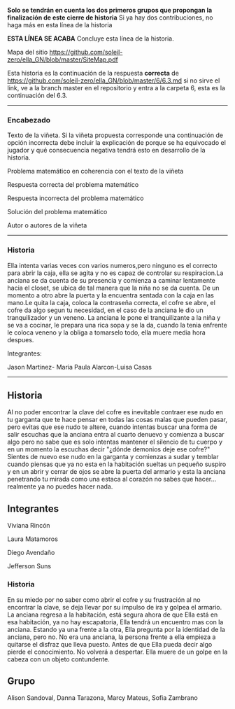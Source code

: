 
**Solo se tendrán en cuenta los dos primeros grupos que propongan la finalización de este cierre de historia** Si ya hay dos contribuciones, no haga más en esta línea de la historia

**ESTA LÍNEA SE ACABA** Concluye esta línea de la historia. 

Mapa del sitio https://github.com/soleil-zero/ella_GN/blob/master/SiteMap.pdf

Esta historia es la continuación de la respuesta **correcta** de https://github.com/soleil-zero/ella_GN/blob/master/6/6.3.md si no sirve el link, 
ve a la branch master en el repositorio y entra a la carpeta 6, esta es la continuación del 6.3.

**********************************************************************
### Encabezado

Texto de la viñeta. Si la viñeta propuesta corresponde una continuación de opción incorrecta debe incluir la explicación de porque se ha equivocado el jugador y qué consecuencia negativa tendrá esto en desarrollo de la historia.

Problema matemático en coherencia con el texto de la viñeta

Respuesta correcta del problema matemático

Respuesta incorrecta del problema matemático

Solución del problema matemático

Autor o autores de la viñeta
**********************************************************************
### Historia

Ella intenta varias veces con varios numeros,pero ninguno es el correcto para abrir la caja, ella se agita y no es capaz de controlar su respiracion.La anciana se da cuenta de su presencia y comienza a caminar lentamente hacia el closet, se ubica de tal manera que la niña no se da cuenta. De un momento a  otro abre la puerta y la encuentra sentada con la caja en las mano.Le quita la caja, coloca la contraseña correcta, el cofre se abre, el cofre da algo segun tu necesidad, en el caso de la anciana le dio un tranquilizador y un veneno. La anciana le pone el tranquilizante a la niña y se va a cocinar, le prepara una rica sopa y se la da, cuando la tenia enfrente le coloca veneno y la obliga a tomarselo todo, ella muere media hora despues.

Integrantes:

Jason Martinez- Maria Paula Alarcon-Luisa Casas

***************************************************************************

## Historia 

Al no poder encontrar la clave del cofre es inevitable contraer ese nudo en tu garganta que te hace pensar en todas las cosas malas que pueden pasar, pero evitas que ese nudo te altere, cuando intentas buscar una forma de salir escuchas que la anciana entra al cuarto denuevo y comienza a buscar algo pero no sabe que es solo intentas mantener el silencio de tu cuerpo  y en un momento la escuchas decir "¿dónde demonios deje ese cofre?" Sientes de nuevo ese nudo en la garganta y comienzas a sudar y temblar cuando piensas que ya no esta en la habitación sueltas un pequeño suspiro y en un abrir y cerrar de ojos se abre la puerta del armario y esta la anciana penetrando tu mirada como una estaca al corazón no sabes que hacer... realmente ya no puedes hacer nada.

## Integrantes

Viviana Rincón

Laura Matamoros

Diego Avendaño

Jefferson Suns
### Historia 
En su miedo por no saber como abrir el cofre y su frustración al no encontrar la clave, se deja llevar por su impulso de ira y golpea el armario. La anciana regresa a la habitación, está segura ahora de que Ella está en esa habitación, ya no hay escapatoria, Ella tendrá un encuentro mas con la anciana.
Estando ya una frente a la otra, Ella pregunta por la identidad de la anciana, pero no. No era una anciana, la persona frente a ella empieza a quitarse el disfraz que lleva puesto. Antes de que Ella pueda decir algo pierde el conocimiento. No volverá a despertar. 
Ella muere de un golpe en la cabeza con un objeto contundente.
## Grupo 
Alison Sandoval, Danna Tarazona, Marcy Mateus, Sofia Zambrano 
